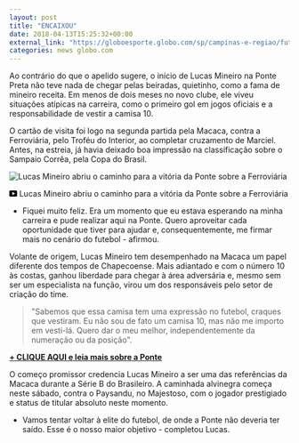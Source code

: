 ```yaml
---
layout: post
title: "ENCAIXOU"
date: 2018-04-13T15:25:32+00:00
external_link: "https://globoesporte.globo.com/sp/campinas-e-regiao/futebol/times/ponte-preta/noticia/primeiro-gol-na-carreira-e-camisa-10-lucas-mineiro-tem-inicio-promissor-na-ponte.ghtml"
categories: news globo.com
---
```

 
 
 

 
 
 
 

Ao contrário do que o apelido sugere, o início de Lucas Mineiro na Ponte Preta não teve nada de chegar pelas beiradas, quietinho, como a fama de mineiro receita. Em menos de dois meses no novo clube, ele viveu situações atípicas na carreira, como o primeiro gol em jogos oficiais e a responsabilidade de vestir a camisa 10.

 
 
 

O cartão de visita foi logo na segunda partida pela Macaca, contra a Ferroviária, pelo Troféu do Interior, ao completar cruzamento de Marciel. Antes, na estreia, já havia deixado boa impressão na classificação sobre o Sampaio Corrêa, pela Copa do Brasil.

 
 
 
 <meta itemprop="name" content="Lucas Mineiro abriu o caminho para a vitória da Ponte sobre a Ferroviária "> <meta itemprop="thumbnailUrl" content="https://s02.video.glbimg.com/x720/6590817.jpg"> <meta itemprop="datePublished" content="2018-04-13T14:42:20.319Z"> <meta itemprop="uploadDate" content="2018-04-13T14:42:20.319Z"> 

 

 
  ![Lucas Mineiro abriu o caminho para a vitória da Ponte sobre a Ferroviária](https://s02.video.glbimg.com/x720/6590817.jpg "Lucas Mineiro abriu o caminho para a vitória da Ponte sobre a Ferroviária ") 
 
 
 

_<svg xmlns="http://www.w3.org/2000/svg" width="14px" height="11px" viewbox="0 0 14 11"><path d="M14,9.16666667 C14,10.175 13.19,11 12.2,11 L1.8,11 C0.81,11 0,10.175 0,9.16666667 L0,1.83333333 C0,0.825 0.81,0 1.8,0 L12.2,0 C13.19,0 14,0.825 14,1.83333333 L14,9.16666667 Z M10.6,5.5 L5.2,2.5025 L5.2,8.48833333 L10.6,5.5 L10.6,5.5 Z" id="Shape"></path></svg>_ Lucas Mineiro abriu o caminho para a vitória da Ponte sobre a Ferroviária

 
 
 
 

- Fiquei muito feliz. Era um momento que eu estava esperando na minha carreira e pude realizar aqui na Ponte. Quero aproveitar cada oportunidade que tiver para ajudar e, consequentemente, me firmar mais no cenário do futebol - afirmou.

 
 
 

Volante de origem, Lucas Mineiro tem desempenhado na Macaca um papel diferente dos tempos de Chapecoense. Mais adiantado e com o número 10 às costas, ganhou liberdade para chegar à área adversária e, mesmo sem ser um especialista na função, virou um dos responsáveis pelo setor de criação do time.

 
 
 

> "Sabemos que essa camisa tem uma expressão no futebol, craques que vestiram. Eu não sou de fato um camisa 10, mas não me importo em vesti-lá. Quero dar o meu melhor, independentemente da numeração ou da posição". 
 
 

[**+ CLIQUE AQUI e leia mais sobre a Ponte**](http://globoesporte.globo.com/sp/campinas-e-regiao/futebol/times/ponte-preta/)

 
 
 

O começo promissor credencia Lucas Mineiro a ser uma das referências da Macaca durante a Série B do Brasileiro. A caminhada alvinegra começa neste sábado, contra o Paysandu, no Majestoso, com o jogador prestigiado e status de titular absoluto neste momento.

 
 
 

 
 
 
 

- Vamos tentar voltar à elite do futebol, de onde a Ponte não deveria ter saído. Esse é o nosso maior objetivo - completou Lucas.

 
 
 
